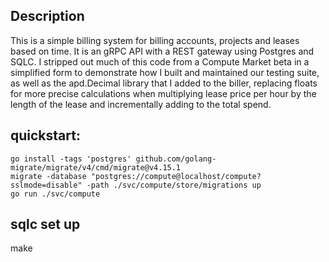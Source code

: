 ## Description

This is a simple billing system for billing accounts, projects and leases based on time. It is an gRPC API with a REST gateway using Postgres and SQLC. I stripped out much of this code from a Compute Market beta in a simplified form to demonstrate how I built and maintained our testing suite, as well as the apd.Decimal library that I added to the biller, replacing floats for more precise calculations when multiplying lease price per hour by the length of the lease and incrementally adding to the total spend.

## quickstart:

```shell
go install -tags 'postgres' github.com/golang-migrate/migrate/v4/cmd/migrate@v4.15.1
migrate -database "postgres://compute@localhost/compute?sslmode=disable" -path ./svc/compute/store/migrations up
go run ./svc/compute
```

## sqlc set up
make
